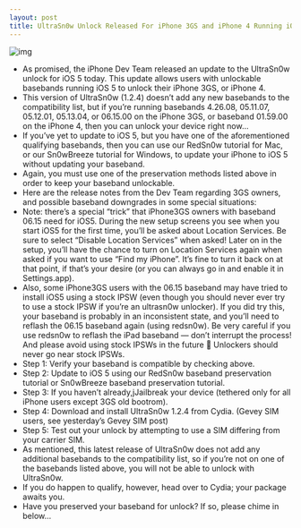 ```yaml
---
layout: post
title: UltraSn0w Unlock Released For iPhone 3GS and iPhone 4 Running iOS 5
---
```

![img](http://media.idownloadblog.com/wp-content/uploads/2011/10/UltraSn0w-1.2.41-e1318583459203.png)
* As promised, the iPhone Dev Team released an update to the UltraSn0w unlock for iOS 5 today. This update allows users with unlockable basebands running iOS 5 to unlock their iPhone 3GS, or iPhone 4.
* This version of UltraSn0w (1.2.4) doesn’t add any new basebands to the compatibility list, but if you’re running basebands 4.26.08, 05.11.07, 05.12.01, 05.13.04, or 06.15.00 on the iPhone 3GS, or baseband 01.59.00 on the iPhone 4, then you can unlock your device right now…
* If you’ve yet to update to iOS 5, but you have one of the aforementioned qualifying basebands, then you can use our RedSn0w tutorial for Mac, or our Sn0wBreeze tutorial for Windows, to update your iPhone to iOS 5 without updating your baseband.
* Again, you must use one of the preservation methods listed above in order to keep your baseband unlockable.
* Here are the release notes from the Dev Team regarding 3GS owners, and possible baseband downgrades in some special situations:
* Note: there’s a special “trick” that iPhone3GS owners with baseband 06.15 need for iOS5. During the new setup screens you see when you start iOS5 for the first time, you’ll be asked about Location Services. Be sure to select “Disable Location Services” when asked! Later on in the setup, you’ll have the chance to turn on Location Services again when asked if you want to use “Find my iPhone”. It’s fine to turn it back on at that point, if that’s your desire (or you can always go in and enable it in Settings.app).
* Also, some iPhone3GS users with the 06.15 baseband may have tried to install iOS5 using a stock IPSW (even though you should never ever try to use a stock IPSW if you’re an ultrasn0w unlocker). If you did try this, your baseband is probably in an inconsistent state, and you’ll need to reflash the 06.15 baseband again (using redsn0w). Be very careful if you use redsn0w to reflash the iPad baseband — don’t interrupt the process! And please avoid using stock IPSWs in the future 🙂 Unlockers should never go near stock IPSWs.
* Step 1: Verify your baseband is compatible by checking above.
* Step 2: Update to iOS 5 using our RedSn0w baseband preservation tutorial or Sn0wBreeze baseband preservation tutorial.
* Step 3: If you haven’t already,jJailbreak your device (tethered only for all iPhone users except 3GS old bootrom).
* Step 4: Download and install UltraSn0w 1.2.4 from Cydia. (Gevey SIM users, see yesterday’s Gevey SIM post)
* Step 5: Test out your unlock by attempting to use a SIM differing from your carrier SIM.
* As mentioned, this latest release of UltraSn0w does not add any additional basebands to the compatibility list, so if you’re not on one of the basebands listed above, you will not be able to unlock with UltraSn0w.
* If you do happen to qualify, however, head over to Cydia; your package awaits you.
* Have you preserved your baseband for unlock? If so, please chime in below…

